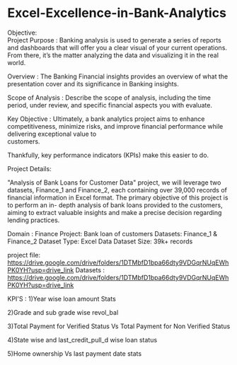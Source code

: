 # Excel-Excellence-in-Bank-Analytics

Objective:  
Project Purpose : Banking analysis is used to generate a series of reports and dashboards that will offer you a clear visual of your current operations. From there, it’s the                                   matter analyzing the data and visualizing it in the real world.

Overview : The Banking Financial insights provides an overview of what the presentation cover and its significance in Banking insights.

Scope of Analysis : Describe the scope of analysis, including the time period, under review, and specific financial aspects you with evaluate. 

Key Objective :   Ultimately, a bank analytics project aims to enhance competitiveness,
                   minimize risks, and improve financial performance while delivering exceptional value to     
                   customers. 

Thankfully, key performance indicators (KPIs) make this easier to do.



Project Details:

"Analysis of Bank Loans for Customer Data" project, we will leverage two datasets,
Finance_1 and Finance_2, each containing over 39,000 records of financial 
information in Excel format. The primary objective of this project is to perform an in-
depth analysis of bank loans provided to the customers, aiming to extract valuable 
insights and make a precise decision regarding lending practices.


Domain : Finance
Project: Bank loan of customers
Datasets: Finance_1 & Finance_2
Dataset Type: Excel Data
Dataset Size: 39k+ records






project file: https://drive.google.com/drive/folders/1DTMbfD1bpa66dty9VDGqrNUqEWhPK0YH?usp=drive_link
Datasets : https://drive.google.com/drive/folders/1DTMbfD1bpa66dty9VDGqrNUqEWhPK0YH?usp=drive_link

 KPI'S : 
1)Year wise loan amount Stats

2)Grade and sub grade wise revol_bal

3)Total Payment for Verified Status Vs Total Payment for Non Verified Status

4)State wise and last_credit_pull_d wise loan status

5)Home ownership Vs last payment date stats
